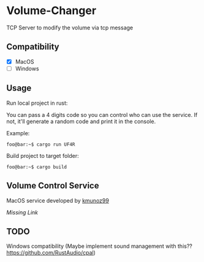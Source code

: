 # Volume-Changer

TCP Server to modify the volume via tcp message

## Compatibility

- [x] MacOS
- [ ] Windows

## Usage

Run local project in rust:

You can pass a 4 digits code so you can control who can use the service. If not, it'll generate a random code and print it in the console.

Example:
```console
foo@bar:~$ cargo run UF4R
```

Build project to target folder:

```console
foo@bar:~$ cargo build
```

## Volume Control Service

MacOS service developed by [kmunoz99](https://github.com/kmunoz99)

_Missing Link_

## TODO

Windows compatibility (Maybe implement sound management with this?? https://github.com/RustAudio/cpal)
